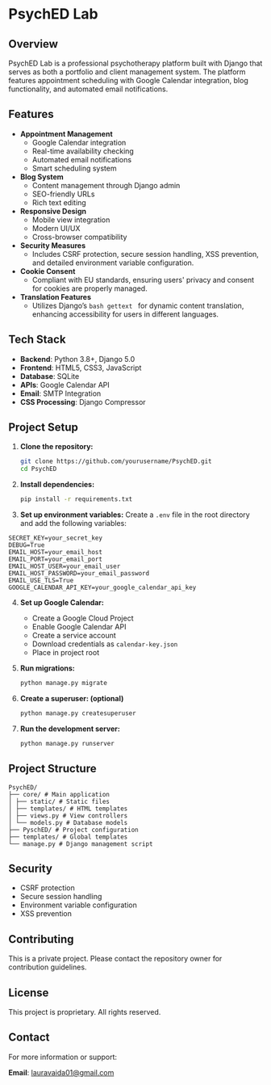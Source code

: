 # PsychED Lab

## Overview

PsychED Lab is a professional psychotherapy platform built with Django that serves as both a portfolio and client management system. The platform features appointment scheduling with Google Calendar integration, blog functionality, and automated email notifications.

## Features

- **Appointment Management**
  - Google Calendar integration
  - Real-time availability checking
  - Automated email notifications
  - Smart scheduling system
- **Blog System**
  - Content management through Django admin
  - SEO-friendly URLs
  - Rich text editing
- **Responsive Design**
  - Mobile view integration
  - Modern UI/UX
  - Cross-browser compatibility
- **Security Measures** 
  - Includes CSRF protection, secure session handling, XSS prevention, and detailed environment variable configuration.
- **Cookie Consent**
  - Compliant with EU standards, ensuring users' privacy and consent for cookies are properly managed.
- **Translation Features**
  - Utilizes Django’s ```bash gettext ``` for dynamic content translation, enhancing accessibility for users in different languages.

## Tech Stack

- **Backend**: Python 3.8+, Django 5.0
- **Frontend**: HTML5, CSS3, JavaScript
- **Database**: SQLite
- **APIs**: Google Calendar API
- **Email**: SMTP Integration
- **CSS Processing**: Django Compressor

## Project Setup

1. **Clone the repository:**

   ```bash
   git clone https://github.com/yourusername/PsychED.git
   cd PsychED

   ```

2. **Install dependencies:**

   ```bash
   pip install -r requirements.txt

   ```

3. **Set up environment variables:**
   Create a `.env` file in the root directory and add the following variables:

```
SECRET_KEY=your_secret_key
DEBUG=True
EMAIL_HOST=your_email_host
EMAIL_PORT=your_email_port
EMAIL_HOST_USER=your_email_user
EMAIL_HOST_PASSWORD=your_email_password
EMAIL_USE_TLS=True
GOOGLE_CALENDAR_API_KEY=your_google_calendar_api_key
```

4. **Set up Google Calendar:**

   - Create a Google Cloud Project
   - Enable Google Calendar API
   - Create a service account
   - Download credentials as `calendar-key.json`
   - Place in project root

5. **Run migrations:**

   ```bash
   python manage.py migrate

   ```

6. **Create a superuser: (optional)**

   ```bash
   python manage.py createsuperuser

   ```

7. **Run the development server:**
   ```bash
   python manage.py runserver
   ```

## Project Structure
```
PsychED/
├── core/ # Main application
│ ├── static/ # Static files
│ ├── templates/ # HTML templates
│ ├── views.py # View controllers
│ └── models.py # Database models
├── PyschED/ # Project configuration
├── templates/ # Global templates
└── manage.py # Django management script
```

## Security

- CSRF protection
- Secure session handling
- Environment variable configuration
- XSS prevention

## Contributing

This is a private project. Please contact the repository owner for contribution guidelines.

## License

This project is proprietary. All rights reserved.

## Contact

For more information or support:

**Email**: lauravaida01@gmail.com
